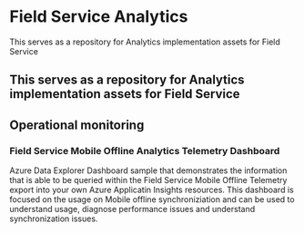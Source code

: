 # Field Service Analytics
This serves as a repository for Analytics implementation assets for Field Service

## This serves as a repository for Analytics implementation assets for Field Service
## Operational monitoring
### Field Service Mobile Offline Analytics Telemetry Dashboard
Azure Data Explorer Dashboard sample that demonstrates the information that is able to be queried within the Field Service Mobile Offline Telemetry export into your own Azure Applicatin Insights resources. This dashboard is focused on the usage on Mobile offline synchroniziation and can be used to understand usage, diagnose performance issues and understand synchronization issues.
